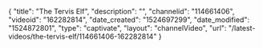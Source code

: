 {
    "title": "The Tervis Elf",
    "description": "",
    "channelid": "114661406",
    "videoid": "162282814",
    "date_created": "1524697299",
    "date_modified": "1524872801",
    "type": "captivate",
    "layout": "channelVideo",
    "url": "\/latest-videos\/the-tervis-elf\/114661406-162282814"
}